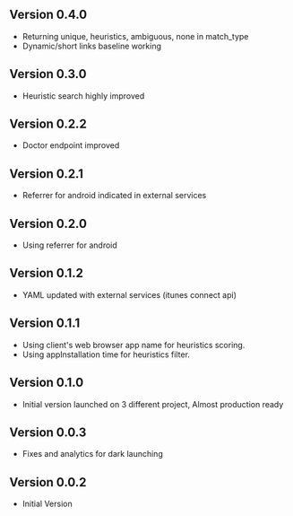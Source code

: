 ## Version 0.4.0

- Returning unique, heuristics, ambiguous, none in match_type
- Dynamic/short links baseline working

## Version 0.3.0

- Heuristic search highly improved

## Version 0.2.2

- Doctor endpoint improved

## Version 0.2.1

- Referrer for android indicated in external services

## Version 0.2.0

- Using referrer for android

## Version 0.1.2

- YAML updated with external services (itunes connect api)

## Version 0.1.1

- Using client's web browser app name for heuristics scoring.
- Using appInstallation time for heuristics filter.

## Version 0.1.0

- Initial version launched on 3 different project, Almost production ready

## Version 0.0.3

- Fixes and analytics for dark launching

## Version 0.0.2

- Initial Version
